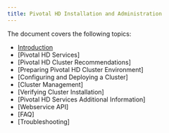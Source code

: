 ```yaml
---
title: Pivotal HD Installation and Administration
---
```


The document covers the following topics:

* [Introduction](pivotal-hd/introduction.html)
* [Pivotal HD Services]
* [Pivotal HD Cluster Recommendations]
* [Preparing Pivotal HD Cluster Environment]
* [Configuring and Deploying a Cluster]
* [Cluster Management]
* [Verifying Cluster Installation]
* [Pivotal HD Services Additional Information]
* [Webservice API]
* [FAQ]
* [Troubleshooting]

